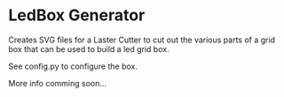# LedBox Generator

Creates SVG files for a Laster Cutter to cut out the various parts of a grid box that can be used to build a led grid box.

See config.py to configure the box.

More info comming soon...
